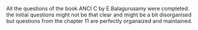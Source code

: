 All the questions of the book ANCI C by E.Balagurusamy were completed.
the initial questions might not be that clear and might be a bit disorganised 
but questions from the chapter 11 are perfectly organaized and maintained.

